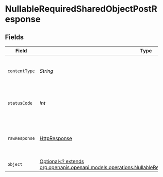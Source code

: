 # NullableRequiredSharedObjectPostResponse


## Fields

| Field                                                                                                                                                                              | Type                                                                                                                                                                               | Required                                                                                                                                                                           | Description                                                                                                                                                                        |
| ---------------------------------------------------------------------------------------------------------------------------------------------------------------------------------- | ---------------------------------------------------------------------------------------------------------------------------------------------------------------------------------- | ---------------------------------------------------------------------------------------------------------------------------------------------------------------------------------- | ---------------------------------------------------------------------------------------------------------------------------------------------------------------------------------- |
| `contentType`                                                                                                                                                                      | *String*                                                                                                                                                                           | :heavy_check_mark:                                                                                                                                                                 | HTTP response content type for this operation                                                                                                                                      |
| `statusCode`                                                                                                                                                                       | *int*                                                                                                                                                                              | :heavy_check_mark:                                                                                                                                                                 | HTTP response status code for this operation                                                                                                                                       |
| `rawResponse`                                                                                                                                                                      | [HttpResponse<InputStream>](https://docs.oracle.com/en/java/javase/11/docs/api/java.net.http/java/net/http/HttpResponse.html)                                                      | :heavy_check_mark:                                                                                                                                                                 | Raw HTTP response; suitable for custom response parsing                                                                                                                            |
| `object`                                                                                                                                                                           | [Optional<? extends org.openapis.openapi.models.operations.NullableRequiredSharedObjectPostResponseBody>](../../models/operations/NullableRequiredSharedObjectPostResponseBody.md) | :heavy_minus_sign:                                                                                                                                                                 | OK                                                                                                                                                                                 |